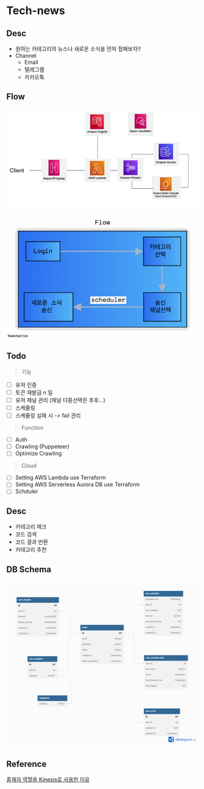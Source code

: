 # Tech-news

## Desc

- 원하는 카테고리의 뉴스나 새로운 소식을 먼저 접해보자!!
- Channel
  - Email
  - 텔레그램
  - 카카오톡

## Flow

![arch](./public/arch.png)
![flow](./public/flow.png)

## Todo

> 기능

- [ ] 유저 인증
- [ ] 토큰 재발급 n 일
- [ ] 유저 채널 관리 (채널 다중선택은 추후...)
- [ ] 스케쥴링
- [ ] 스케쥴링 실패 시 -> fail 관리

> Function

- [ ] Auth
- [ ] Crawling (Puppeteer)
- [ ] Optimize Crawling

> Cloud

- [ ] Setting AWS Lambda use Terraform
- [ ] Setting AWS Serverless Aurora DB use Terraform
- [ ] Schduler

## Desc

- 카테고리 체크
- 코드 검색
- 코드 결과 반환
- 카테고리 추천

## DB Schema

![schema](./public/db_schema.png)

## Reference

<a href="https://github.com/co-app/tech-news/issues/1">중재자 역할을 Kinesis로 사용한 이유</a>
